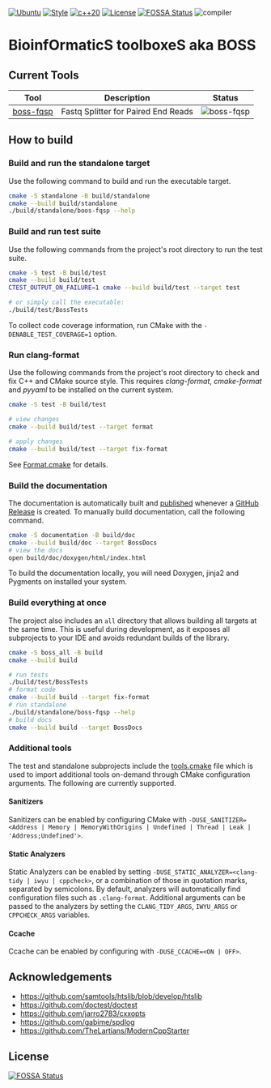 [![Ubuntu](https://github.com/cauliyang/boss/actions/workflows/linux.yml/badge.svg)](https://github.com/cauliyang/boss/actions/workflows/linux.yml)
[![Style](https://github.com/cauliyang/boss/actions/workflows/style.yml/badge.svg)](https://github.com/cauliyang/boss/actions/workflows/style.yml)
[![c++20](https://img.shields.io/badge/C++-c%2B%2B20-green)](https://en.cppreference.com/w/cpp/20)
[![License](https://img.shields.io/github/license/cauliyang/boss)](https://github.com/cauliyang/boss/blob/main/LICENSE)
[![FOSSA Status](https://app.fossa.com/api/projects/git%2Bgithub.com%2Fcauliyang%2Fboss.svg?type=shield)](https://app.fossa.com/projects/git%2Bgithub.com%2Fcauliyang%2Fboss?ref=badge_shield)
![compiler](https://img.shields.io/badge/Compiler-GCC10%20%7C%20GCC11%20%7C%20GCC12-green)

# **B**ioinf**O**rmatic**S** toolboxe**S** aka **BOSS**

## Current Tools

| Tool                               | Description                         | Status                                                         |
|------------------------------------|-------------------------------------|----------------------------------------------------------------|
| [boss-fqsp](document/boss-fqsp.md) | Fastq Splitter for Paired End Reads | ![boss-fqsp](https://img.shields.io/badge/Version-1.0.0-green) | 

## How to build

### Build and run the standalone target

Use the following command to build and run the executable target.

```bash
cmake -S standalone -B build/standalone
cmake --build build/standalone
./build/standalone/boos-fqsp --help
```

### Build and run test suite

Use the following commands from the project's root directory to run the test suite.

```bash
cmake -S test -B build/test
cmake --build build/test
CTEST_OUTPUT_ON_FAILURE=1 cmake --build build/test --target test

# or simply call the executable: 
./build/test/BossTests
```

To collect code coverage information, run CMake with the `-DENABLE_TEST_COVERAGE=1` option.

### Run clang-format

Use the following commands from the project's root directory to check and fix C++ and CMake source style.
This requires _clang-format_, _cmake-format_ and _pyyaml_ to be installed on the current system.

```bash
cmake -S test -B build/test

# view changes
cmake --build build/test --target format

# apply changes
cmake --build build/test --target fix-format
```

See [Format.cmake](https://github.com/TheLartians/Format.cmake) for details.

### Build the documentation

The documentation is automatically built and [published](https://thelartians.github.io/ModernCppStarter) whenever
a [GitHub Release](https://help.github.com/en/github/administering-a-repository/managing-releases-in-a-repository) is
created.
To manually build documentation, call the following command.

```bash
cmake -S documentation -B build/doc
cmake --build build/doc --target BossDocs
# view the docs
open build/doc/doxygen/html/index.html
```

To build the documentation locally, you will need Doxygen, jinja2 and Pygments on installed your system.

### Build everything at once

The project also includes an `all` directory that allows building all targets at the same time.
This is useful during development, as it exposes all subprojects to your IDE and avoids redundant builds of the library.

```bash
cmake -S boss_all -B build
cmake --build build

# run tests
./build/test/BossTests
# format code
cmake --build build --target fix-format
# run standalone
./build/standalone/boss-fqsp --help
# build docs
cmake --build build --target BossDocs
```

### Additional tools

The test and standalone subprojects include the [tools.cmake](cmake/tools.cmake) file which is used to import additional
tools on-demand through CMake configuration arguments.
The following are currently supported.

#### Sanitizers

Sanitizers can be enabled by configuring CMake
with `-DUSE_SANITIZER=<Address | Memory | MemoryWithOrigins | Undefined | Thread | Leak | 'Address;Undefined'>`.

#### Static Analyzers

Static Analyzers can be enabled by setting `-DUSE_STATIC_ANALYZER=<clang-tidy | iwyu | cppcheck>`, or a combination of
those in quotation marks, separated by semicolons.
By default, analyzers will automatically find configuration files such as `.clang-format`.
Additional arguments can be passed to the analyzers by setting the `CLANG_TIDY_ARGS`, `IWYU_ARGS` or `CPPCHECK_ARGS`
variables.

#### Ccache

Ccache can be enabled by configuring with `-DUSE_CCACHE=<ON | OFF>`.

## Acknowledgements

- https://github.com/samtools/htslib/blob/develop/htslib
- https://github.com/doctest/doctest
- https://github.com/jarro2783/cxxopts
- https://github.com/gabime/spdlog
- https://github.com/TheLartians/ModernCppStarter

## License

[![FOSSA Status](https://app.fossa.com/api/projects/git%2Bgithub.com%2Fcauliyang%2Fboss.svg?type=large)](https://app.fossa.com/projects/git%2Bgithub.com%2Fcauliyang%2Fboss?ref=badge_large)